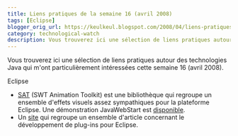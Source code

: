 ```yaml
---
title: Liens pratiques de la semaine 16 (avril 2008)
tags: [Eclipse]
blogger_orig_url: https://keulkeul.blogspot.com/2008/04/liens-pratiques-de-la-semaine_20.html
category: technological-watch
description: Vous trouverez ici une sélection de liens pratiques autour des technologies Java qui m'ont particulièrement intéressées cette semaine 16 (avril 2008).
---
```


Vous trouverez ici une sélection de liens pratiques autour des technologies Java qui m'ont particulièrement intéressées cette semaine 16 (avril 2008).
  
Eclipse  

* [SAT](http://nricheton.homeip.net/) (SWT Animation Toolkit) est une bibliothèque qui regroupe un ensemble d'effets visuels assez sympathiques pour la plateforme Eclipse. Une démonstration JavaWebStart est [disponible](http://nricheton.homeip.net/public/satdemo/satdemo.jnlp).
* Un [site](http://www.eclipsepluginsite.com/) qui regroupe un ensemble d'article concernant le développement de plug-ins pour Eclipse.